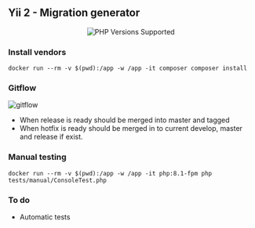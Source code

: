 ## Yii 2 - Migration generator

<p style="text-align:center;">
 <a title="PHP Versions Supported"><img alt="PHP Versions Supported" src="https://img.shields.io/badge/php->=8.1-777bb3.svg?logo=php&logoColor=white&labelColor=555555&style=for-the-badge"></a>  
 <a title="PHP Versions Supported"><img alt="" src="https://img.shields.io/badge/Framework-Yii2-777bb3.svg?logo=framework&logoColor=white&labelColor=555555&style=for-the-badge"></a>
</p>

### Install vendors

```shell
docker run --rm -v $(pwd):/app -w /app -it composer composer install
```

### Gitflow

<img src="https://wac-cdn.atlassian.com/dam/jcr:cc0b526e-adb7-4d45-874e-9bcea9898b4a/04%20Hotfix%20branches.svg?cdnVersion=442" alt="gitflow">

- When release is ready should be merged into master and tagged
- When hotfix is ready should be merged in to current develop, master and release if exist.

### Manual testing

```shell
docker run --rm -v $(pwd):/app -w /app -it php:8.1-fpm php tests/manual/ConsoleTest.php
```

### To do

- Automatic tests